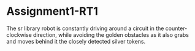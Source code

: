 # Assignment1-RT1
The sr library robot is constantly driving around a circuit in the counter-clockwise direction, while avoiding the golden obstacles as it also grabs and moves behind it the closely detected silver tokens.
